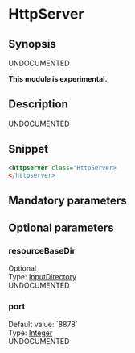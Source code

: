<h1 class="module">HttpServer</h1>

## Synopsis

UNDOCUMENTED

**This module is experimental.**

## Description

UNDOCUMENTED

## Snippet



```xml
<httpserver class="HttpServer>
</httpserver>
```

## Mandatory parameters

## Optional parameters

<h3 id="resourceBaseDir" class="param">resourceBaseDir</h3>

<div class="param-level param-level-optional">Optional
</div>
<div class="param-type">Type: <a href="../converter/fr.inra.maiage.bibliome.util.files.InputDirectory" class="converter">InputDirectory</a>
</div>
UNDOCUMENTED

<h3 id="port" class="param">port</h3>

<div class="param-level param-level-default-value">Default value: `8878`
</div>
<div class="param-type">Type: <a href="../converter/java.lang.Integer" class="converter">Integer</a>
</div>
UNDOCUMENTED

